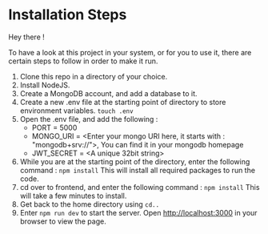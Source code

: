 # Installation Steps

Hey there !

To have a look at this project in your system, or for you to use it, there are certain steps to follow in order to make it run.

1. Clone this repo in a directory of your choice.
2. Install NodeJS.
3. Create a MongoDB account, and add a database to it.
4. Create a new .env file at the starting point of directory to store environment variables. 
`touch .env`
5. Open the .env file, and add the following :
    - PORT = 5000
    - MONGO_URI = <Enter your mongo URI here, it starts with : "mongodb+srv://">, You can find it in your mongodb homepage
    - JWT_SECRET = <A unique 32bit string>
6. While you are at the starting point of the directory, enter the following command :
`npm install`
This will install all required packages to run the code.
7. cd over to frontend, and enter the following command :
`npm install`
This will take a few minutes to install.
8. Get back to the home directory using `cd..`
9. Enter `npm run dev` to start the server.
Open [http://localhost:3000](http://localhost:3000) in your browser to view the page.
